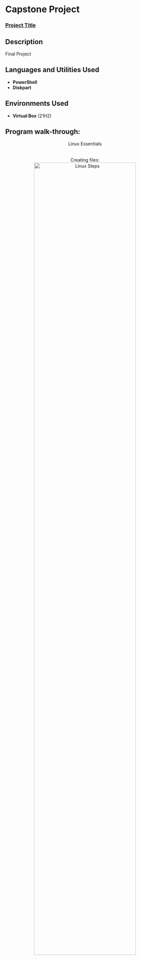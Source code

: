<h1>Capstone Project</h1>

 ### [Project Title](https://youtu.be/7eJexJVCqJo)

<h2>Description</h2>
Final Project
<br />


<h2>Languages and Utilities Used</h2>

- <b>PowerShell</b> 
- <b>Diskpart</b>

<h2>Environments Used </h2>

- <b>Virtual Box</b> (21H2)

<h2>Program walk-through:</h2>

<p align="center">
Linux Essentials <br/>

<br />
<br />
Creating files:  <br/>
<img src="[https://i.imgur.com/tcTyMUE.png](https://1drv.ms/i/s!AgrBKDrPjT9pl0GyIlNYmGyumt3V?e=OgBY12)" height="80%" width="80%" alt="Linux Steps"/>

</p>

<!--
 ```diff
- text in red
+ text in green
! text in orange
# text in gray
@@ text in purple (and bold)@@
```
--!>
